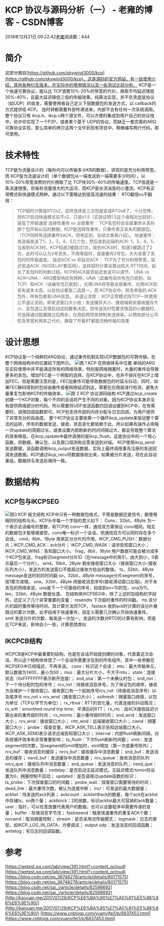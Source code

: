 
# KCP 协议与源码分析（一） - 老雍的博客 - CSDN博客


2018年12月21日 09:22:42[老雍](https://me.csdn.net/yongkai0214)阅读数：644



# 简介
这部分摘自[https://github.com/skywind3000/kcp](https://github.com/skywind3000/kcp)，这是源码的官方网站，有一些使用介绍，其他各种衍生版本，在实际中的使用情况以及一些测试比较分析。
KCP是一个快速可靠协议，能以比 TCP浪费10%-20%的带宽的代价，换取平均延迟降低 30%-40%，且最大延迟降低三倍的传输效果。纯算法实现，并不负责底层协议（如UDP）的收发，需要使用者自己定义下层数据包的发送方式，以 callback的方式提供给 KCP。 连时钟都需要外部传递进来，内部不会有任何一次系统调用。
整个协议只有 ikcp.h，ikcp.c两个源文件，可以方便的集成到用户自己的协议栈中。也许你实现了一个P2P，或者某个基于 UDP的协议，而缺乏一套完善的ARQ可靠协议实现，那么简单的拷贝这两个文件到现有项目中，稍微编写两行代码，即可使用。
# 技术特性
TCP是为流量设计的（每秒内可以传输多少KB的数据），讲究的是充分利用带宽。而 KCP是为流速设计的（单个数据包从一端发送到一端需要多少时间），以10%-20%带宽浪费的代价换取了比 TCP快30%-40%的传输速度。TCP信道是一条流速很慢，但每秒流量很大的大运河，而KCP是水流湍急的小激流。KCP有正常模式和快速模式两种，通过以下策略达到提高流速的结果：
RTO翻倍vs不翻倍：
>TCP超时计算是RTOx2，这样连续丢三次包就变成RTOx8了，十分恐怖，而KCP启动快速模式后不x2，只是x1.5（实验证明1.5这个值相对比较好），提高了传输速度
选择性重传 vs 全部重传：
TCP丢包时会全部重传从丢的那个包开始以后的数据，KCP是选择性重传，只重传真正丢失的数据包。（TCP同样有选择重传SACK，但有区别，后续文章再介绍）。
快速重传：
发送端发送了1，2，3，4，5几个包，然后收到远端的ACK: 1，3，4，5，当收到ACK3时，KCP知道2被跳过1次，收到ACK4时，知道2被跳过了2次，此时可以认为2号丢失，不用等超时，直接重传2号包，大大改善了丢包时的传输速度。
延迟ACK vs 非延迟ACK：
TCP为了充分利用带宽，延迟发送ACK（NODELAY都没用），这样超时计算会算出较大 RTT时间，延长了丢包时的判断过程。KCP的ACK是否延迟发送可以调节。
UNA vs ACK+UNA：
ARQ模型响应有两种，UNA（此编号前所有包已收到，如TCP）和ACK（该编号包已收到），光用UNA将导致全部重传，光用ACK则丢失成本太高，以往协议都是二选其一，而 KCP协议中，除去单独的 ACK包外，所有包都有UNA信息。
非退让流控：
KCP正常模式同TCP一样使用公平退让法则，即发送窗口大小由：发送缓存大小、接收端剩余接收缓存大小、丢包退让及慢启动这四要素决定。但传送及时性要求很高的小数据时，可选择通过配置跳过后两步，仅用前两项来控制发送频率。以牺牲部分公平性及带宽利用率之代价，换取了开着BT都能流畅传输的效果
# 设计思想
KCP协议是一个纯粹的ARQ协议，通过重传机制实现UDP数据包的可靠传输，在整个网络结构中的位置如下图所示。
![](https://img-blog.csdnimg.cn/20181221090318177.png)图 1 KCP 在网络体系中位置
单纯的ARQ在实际使用中并不能满足所有的网络场景，特别是网络拥塞时，大量的重传会导致更多的丢包。增加FEC是一个明智的选择，在KCP协议中，也并不排斥在KCP上增加FEC。但是需要注意的是，FEC加重传可能导致数据包的时延与抖动，同时，如果FEC解码得到的包经由重传或者网络延迟到达，需要在应用层进行检测，避免大量重复包影响KCP的传输效率。
![](https://img-blog.csdnimg.cn/20181221090526734.png?x-oss-process=image/watermark,type_ZmFuZ3poZW5naGVpdGk,shadow_10,text_aHR0cHM6Ly9ibG9nLmNzZG4ubmV0L3lvbmdrYWkwMjE0,size_16,color_FFFFFF,t_70)图 2 KCP 协议源码结构
KCP通过ikcp_create 创建一个KCP对象，每个不同的会话将产生不同的对象。因为KCP协议本身并没有提供网络部分的代码，所以需要将UDP发送函数的回调设置到KCP中，在有需要时，调用回调函数即可。KCP也支持外部的内存分配与日志回调，为用户提供了非常充分的自由度。
整个KCP协议主要依靠一个循环ikcp_update来驱动整个算法的运转，所有的数据发送，接收，状态变化都依赖于此，所以如果有操作占用每一次update的周期过长，或者设置内部刷新的时间间隔过大，都会导致整个算法的效率降低。在ikcp_update中最终调用的是ikcp_flush，这是协议中的一个核心函数，将数据，确认包，以及窗口探测和应答发送到对端。
KCP使用ikcp_send发送数据，该函数调用ikcp_output发送数据，实际上最终调用事先注册的发送回调发送数据。KCP通过ikcp_recv将数据接收出来，如果被分片发送，将在此自动重组，数据将与发送前保持一致。
# 数据结构
## KCP包与IKCPSEG
![](https://img-blog.csdnimg.cn/20181221090922270.png)图3 KCP 报文结构
KCP中只有一种数据包格式，不管是数据还是信令，都使用相同的结构与头。KCP头中每一个字段的意义如下：
Conv，32bit，4Byte
为一个表示会话编号的整数，和TCP的 conv一样，通信双方需保证 conv相同，相互的数据包才能够被接受。conv唯一标识一个会话，但通信双方可以同时存在多个会话。
cmd，8bit，1Byte
用来区分分片的作用。IKCP_CMD_PUSH：数据分片；IKCP_CMD_ACK：ack分片； IKCP_CMD_WASK：请求告知窗口大小；IKCP_CMD_WINS：告知窗口大小。
frag，8bit，1Byte
用户数据可能会被分成多个KCP包发送，frag标识segment分片ID（在message中的索引，由大到小，0表示最后一个分片）。
wnd，16bit，2Byte
剩余接收窗口大小（接收窗口大小-接收队列大小），发送方的发送窗口不能超过接收方给出的数值。
ts，32bit，4Byte
message发送时刻的时间戳
sn，32bit，4Byte
message分片segment的序号，按1累次递增。
una，32bit，4Byte
待接收消息序号(接收滑动窗口左端)。对于未丢包的网络来说，una是下一个可接收的序号，如收到sn=10的包，una为11。
len，32bit，4Byte
数据长度。
在结构体IKCPSEG中，除了上述的包结构的字段外，还定义了几个非常重要的变量：
resendts
下次超时重传的时间戳。
rto
该分片的超时重传等待时间，其计算方法同TCP。
fastack
收到ack时计算的该分片被跳过的累计次数，此字段用于快速重传，自定义需要几次确认开始快速重传。
xmit
发送分片的次数，每发送一次加一。发送的次数对RTO的计算有影响，但是比TCP来说，影响会小一些，计算思想类似
## IKCPCB结构
IKCPCB是KCP中最重要的结构，也是在会话开始就创建的对象，代表着这次会话，所以这个结构体体现了一个会话所需要涉及到的所有组件。其中一些参数在IKCPSEG中已经描述，不再多说。
conv：标识这个会话；
mtu：最大传输单元，默认数据为1400，最小为50；
mss：最大分片大小，不大于mtu；
state：连接状态（0xFFFFFFFF表示断开连接）；
snd_una：第一个未确认的包；
snd_nxt：下一个待分配的包的序号；
rcv_nxt：待接收消息序号。为了保证包的顺序，接收方会维护一个接收窗口，接收窗口有一个起始序号rcv_nxt（待接收消息序号）以及尾序号 rcv_nxt + rcv_wnd（接收窗口大小）；
ssthresh：拥塞窗口阈值，以包为单位（TCP以字节为单位）；
rx_rttval：RTT的变化量，代表连接的抖动情况；
rx_srtt：smoothed round trip time，平滑后的RTT；
rx_rto：由ACK接收延迟计算出来的重传超时时间；
rx_minrto：最小重传超时时间；
snd_wnd：发送窗口大小；
rcv_wnd：接收窗口大小；
rmt_wnd：远端接收窗口大小；
cwnd：拥塞窗口大小；
probe：探查变量，IKCP_ASK_TELL表示告知远端窗口大小。IKCP_ASK_SEND表示请求远端告知窗口大小；
interval：内部flush刷新间隔，对系统循环效率有非常重要影响；
ts_flush：下次flush刷新时间戳；
xmit：发送segment的次数，当segment的xmit增加时，xmit增加（第一次或重传除外）；
rcv_buf：接收消息的缓存；
nrcv_buf：接收缓存中消息数量；
snd_buf：发送消息的缓存；
nsnd_buf：发送缓存中消息数量；
rcv_queue：接收消息的队列
nrcv_que：接收队列中消息数量；
snd_queue：发送消息的队列；
nsnd_que：发送队列中消息数量；
nodelay：是否启动无延迟模式。无延迟模式rtomin将设置为0，拥塞控制不启动；
updated：是否调用过update函数的标识；
ts_probe：下次探查窗口的时间戳；
probe_wait：探查窗口需要等待的时间；
dead_link：最大重传次数，被认为连接中断；
incr：可发送的最大数据量；
acklist：待发送的ack列表；
ackcount：acklist中ack的数量，每个ack在acklist中存储ts，sn两个量；
ackblock：2的倍数，标识acklist最大可容纳的ack数量；
user：指针，可以任意放置代表用户的数据，也可以设置程序中需要传递的变量；
buffer：存储消息字节流；
fastresend：触发快速重传的重复ACK个数；
nocwnd：取消拥塞控制；
stream：是否采用流传输模式；
logmask：日志的类型，如IKCP_LOG_IN_DATA，方便调试；
output udp：发送消息的回调函数；
writelog：写日志的回调函数。
# 参考
[https://wetest.qq.com/lab/view/391.html?=content_qcloud](https://wetest.qq.com/lab/view/391.html?=content_qcloud)
[https://blog.csdn.net/qq_36748278/article/details/80171575](https://blog.csdn.net/qq_36748278/article/details/80171575)
[https://blog.csdn.net/sai_j/article/details/82598692](https://blog.csdn.net/sai_j/article/details/82598692)
[http://kaiyuan.me/2017/07/29/KCP%E6%BA%90%E7%A0%81%E5%88%86%E6%9E%90/](http://kaiyuan.me/2017/07/29/KCP%E6%BA%90%E7%A0%81%E5%88%86%E6%9E%90/)
[https://www.cnblogs.com/yuanyifei1/p/6837453.html](https://www.cnblogs.com/yuanyifei1/p/6837453.html)



